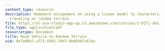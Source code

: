 ```yaml
---
content_type: resource
description: Homework assignment on using a linear model to characterize a road vehicle
  traveling on random terrain.
file: https://ol-ocw-studio-app-qa.s3.amazonaws.com/courses/2-017j-design-of-electromechanical-robotic-systems-fall-2009/8e7a00b7a772030219d70b8936fc67ea_MIT2_017JF09_p16.pdf
file_type: application/pdf
resourcetype: Document
title: Road Vehicle on Random Terrain
uid: 8e7a00b7-a772-0302-19d7-0b8936fc67ea
---
```

